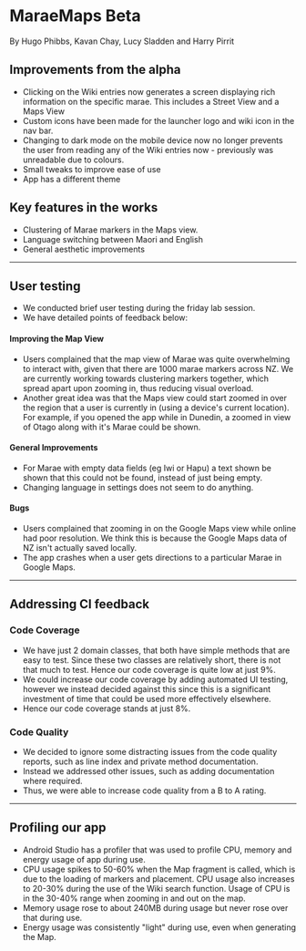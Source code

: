 # MaraeMaps Beta

By Hugo Phibbs, Kavan Chay, Lucy Sladden and Harry Pirrit

## Improvements from the alpha

- Clicking on the Wiki entries now generates a screen displaying rich information on the specific
  marae. This includes a Street View and a Maps View
- Custom icons have been made for the launcher logo and wiki icon in the nav bar.
- Changing to dark mode on the mobile device now no longer prevents the user from reading any of the
  Wiki entries now - previously was unreadable due to colours.
- Small tweaks to improve ease of use
- App has a different theme

## Key features in the works

- Clustering of Marae markers in the Maps view.
- Language switching between Maori and English
- General aesthetic improvements

---

## User testing

- We conducted brief user testing during the friday lab session.
- We have detailed points of feedback below:

#### Improving the Map View

- Users complained that the map view of Marae was quite overwhelming to interact with, given that
  there are 1000 marae markers across NZ. We are currently working towards clustering markers
  together, which spread apart upon zooming in, thus reducing visual overload.
- Another great idea was that the Maps view could start zoomed in over the region that a user is
  currently in (using a device's current location). For example, if you opened the app while in
  Dunedin, a zoomed in view of Otago along with it's Marae could be shown.

#### General Improvements

- For Marae with empty data fields (eg Iwi or Hapu) a text shown be shown that this could not be
  found, instead of just being empty.
- Changing language in settings does not seem to do anything.

#### Bugs

- Users complained that zooming in on the Google Maps view while online had poor resolution. We
  think this is because the Google Maps data of NZ isn't actually saved locally.
- The app crashes when a user gets directions to a particular Marae in Google Maps.

--- 

## Addressing CI feedback

### Code Coverage

- We have just 2 domain classes, that both have simple methods that are easy to test. Since these
  two classes are relatively short, there is not that much to test. Hence our code coverage is quite
  low at just 9%.
- We could increase our code coverage by adding automated UI testing, however we instead decided
  against this since this is a significant investment of time that could be used more effectively
  elsewhere.
- Hence our code coverage stands at just 8%.

### Code Quality

- We decided to ignore some distracting issues from the code quality reports, such as line index and
  private method documentation.
- Instead we addressed other issues, such as adding documentation where required.
- Thus, we were able to increase code quality from a B to A rating.

--- 

## Profiling our app

- Android Studio has a profiler that was used to profile CPU, memory and energy usage of app during
  use.
- CPU usage spikes to 50-60% when the Map fragment is called, which is due to the loading of markers
  and placement. CPU usage also increases to 20-30% during the use of the Wiki search function.
  Usage of CPU is in the 30-40% range when zooming in and out on the map.
- Memory usage rose to about 240MB during usage but never rose over that during use.
- Energy usage was consistently "light" during use, even when generating the Map.
